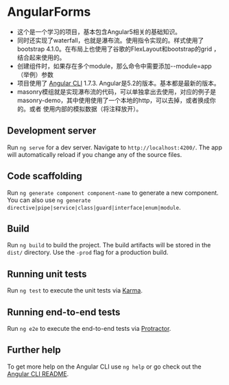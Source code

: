 # AngularForms

* 这个是一个学习的项目，基本包含Angular5相关的基础知识。
* 同时还实现了waterfall，也就是瀑布流。使用指令实现的。样式使用了bootstrap 4.1.0。在布局上也使用了谷歌的FlexLayout和bootstrap的grid
，结合起来使用的。
* 创建组件时，如果存在多个module，那么命令中需要添加--module=app（举例）参数
* 项目使用了 [Angular CLI](https://github.com/angular/angular-cli) 1.7.3. Angular是5.2的版本。基本都是最新的版本。
* masonry模组就是实现瀑布流的代码，可以单独拿出去使用，对应的例子是masonry-demo，其中使用使用了一个本地的http，可以去掉，或者换成你的。或者
使用内部的模拟数据（将注释放开）。

## Development server

Run `ng serve` for a dev server. Navigate to `http://localhost:4200/`. The app will automatically reload if you change any of the source files.

## Code scaffolding

Run `ng generate component component-name` to generate a new component. You can also use `ng generate directive|pipe|service|class|guard|interface|enum|module`.

## Build

Run `ng build` to build the project. The build artifacts will be stored in the `dist/` directory. Use the `-prod` flag for a production build.

## Running unit tests

Run `ng test` to execute the unit tests via [Karma](https://karma-runner.github.io).

## Running end-to-end tests

Run `ng e2e` to execute the end-to-end tests via [Protractor](http://www.protractortest.org/).

## Further help

To get more help on the Angular CLI use `ng help` or go check out the [Angular CLI README](https://github.com/angular/angular-cli/blob/master/README.md).
